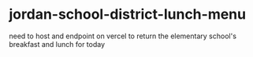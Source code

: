 # jordan-school-district-lunch-menu
need to host and endpoint on vercel to return the elementary school's breakfast and lunch for today

